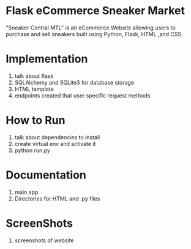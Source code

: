 # Flask eCommerce Sneaker Market

"Sneaker Central MTL" is an eCommerce Website allowing users to purchase and sell sneakers built using Python, Flask, HTML ,and CSS.  

# Implementation
1) talk about flask 
2) SQLAlchemy and SQLite3 for database storage
3) HTML template
4) endpoints created that user specific request methods


# How to Run
1) talk about dependencies to install
2) create virtual env and activate it
3) python run.py

# Documentation
1) main app
2) Directories for HTML and .py files

# ScreenShots
1) screenshots of website

